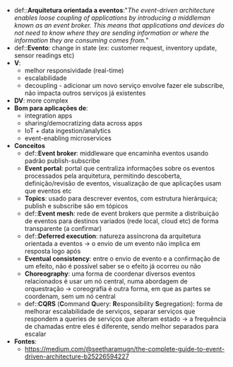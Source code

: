 
* def::**Arquitetura orientada a eventos**:"*The event-driven architecture enables loose coupling of applications by introducing a middleman known as an event broker. This means that applications and devices do not need to know where they are sending information or where the information they are consuming comes from.*"
* def::**Evento**: change in state (ex: customer request, inventory update, sensor readings etc)
* **V**:
	* melhor responsividade (real-time)
	* escalabilidade
	* decoupling - adicionar um novo serviço envolve fazer ele subscribe, não impacta outros serviços já existentes
* **DV**: more complex
* **Bom para aplicações de**:
	* integration apps
	* sharing/democratizing data across apps
	* IoT + data ingestion/analytics
	* event-enabling microservices
* **Conceitos**
	* def::**Event broker**: middleware que encaminha eventos usando padrão publish-subscribe
	* **Event portal**: portal que centraliza informações sobre os eventos processados pela arquitetura, permitindo descoberta, definição/revisão de eventos, visualização de que aplicações usam que eventos etc
	* **Topics**: usado para descrever eventos, com estrutura hierárquica; publish e subscribe são em tópicos
	* def::**Event mesh**: rede de event brokers que permite a distribuição de eventos para destinos variados (rede local, cloud etc) de forma transparente (a confirmar)
	* def::**Deferred execution**: natureza assíncrona da arquitetura orientada a eventos -> o envio de um evento não implica em resposta logo após
	* **Eventual consistency**: entre o envio de evento e a confirmação de um efeito, não é possível saber se o efeito já ocorreu ou não
	* **Choreography**: uma forma de coordenar diversos eventos relacionados é usar um nó central, numa abordagem de orquestração -> coreografia é outra forma, em que as partes se coordenam, sem um nó central
	* def::**CQRS** (**C**ommand **Q**uery: **R**esponsibility **S**egregation): forma de melhorar escalabilidade de serviços, separar serviços que respondem a queries de serviços que alteram estado -> a frequência de chamadas entre eles é diferente, sendo melhor separados para escalar
* **Fontes**:
	* https://medium.com/@seetharamugn/the-complete-guide-to-event-driven-architecture-b25226594227